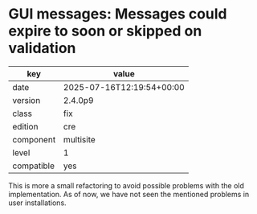 [//]: # (werk v2)
# GUI messages: Messages could expire to soon or skipped on validation

key        | value
---------- | ---
date       | 2025-07-16T12:19:54+00:00
version    | 2.4.0p9
class      | fix
edition    | cre
component  | multisite
level      | 1
compatible | yes

This is more a small refactoring to avoid possible problems with the old
implementation. As of now, we have not seen the mentioned problems in user
installations.
